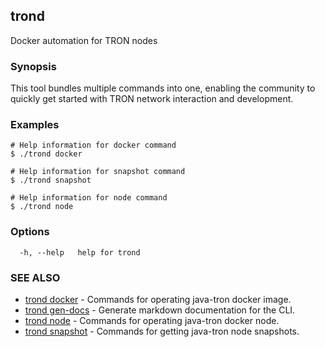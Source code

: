 ## trond

Docker automation for TRON nodes

### Synopsis

This tool bundles multiple commands into one, enabling the community to quickly get started with TRON network interaction and development.


### Examples

```
# Help information for docker command
$ ./trond docker

# Help information for snapshot command
$ ./trond snapshot

# Help information for node command
$ ./trond node

```

### Options

```
  -h, --help   help for trond
```

### SEE ALSO

* [trond docker](trond_docker.md)	 - Commands for operating java-tron docker image.
* [trond gen-docs](trond_gen-docs.md)	 - Generate markdown documentation for the CLI.
* [trond node](trond_node.md)	 - Commands for operating java-tron docker node.
* [trond snapshot](trond_snapshot.md)	 - Commands for getting java-tron node snapshots.

